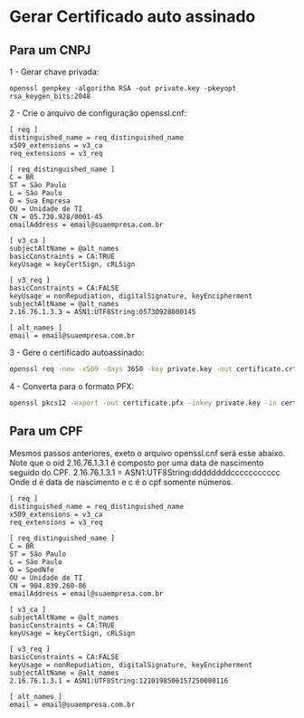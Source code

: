 # Gerar Certificado auto assinado

## Para um CNPJ
1 - Gerar chave privada:
```
openssl genpkey -algorithm RSA -out private.key -pkeyopt rsa_keygen_bits:2048
```

2 - Crie o arquivo de configuração openssl.cnf:

```
[ req ]
distinguished_name = req_distinguished_name
x509_extensions = v3_ca
req_extensions = v3_req

[ req_distinguished_name ]
C = BR
ST = São Paulo
L = São Paulo
O = Sua Empresa
OU = Unidade de TI
CN = 05.730.928/0001-45
emailAddress = email@suaempresa.com.br

[ v3_ca ]
subjectAltName = @alt_names
basicConstraints = CA:TRUE
keyUsage = keyCertSign, cRLSign

[ v3_req ]
basicConstraints = CA:FALSE
keyUsage = nonRepudiation, digitalSignature, keyEncipherment
subjectAltName = @alt_names
2.16.76.1.3.3 = ASN1:UTF8String:05730928000145

[ alt_names ]
email = email@suaempresa.com.br
```

3 - Gere o certificado autoassinado:

```bash
openssl req -new -x509 -days 3650 -key private.key -out certificate.crt -config openssl.cnf -extensions v3_req
```

4 - Converta para o formato PFX:

```bash
openssl pkcs12 -export -out certificate.pfx -inkey private.key -in certificate.crt -certfile certificate.crt -passout pass:minhasenha
```


## Para um CPF

Mesmos passos anteriores, exeto o arquivo openssl.cnf será esse abaixo.
Note que o oid 2.16.76.1.3.1 é composto por uma data de nascimento seguido do CPF.
2.16.76.1.3.1 = ASN1:UTF8String:ddddddddccccccccccc
Onde d é data de nascimento e c é o cpf somente números.

```
[ req ]
distinguished_name = req_distinguished_name
x509_extensions = v3_ca
req_extensions = v3_req

[ req_distinguished_name ]
C = BR
ST = São Paulo
L = São Paulo
O = SpedNfe
OU = Unidade de TI
CN = 904.839.260-86
emailAddress = email@suaempresa.com.br

[ v3_ca ]
subjectAltName = @alt_names
basicConstraints = CA:TRUE
keyUsage = keyCertSign, cRLSign

[ v3_req ]
basicConstraints = CA:FALSE
keyUsage = nonRepudiation, digitalSignature, keyEncipherment
subjectAltName = @alt_names
2.16.76.1.3.1 = ASN1:UTF8String:1210198506157250000116

[ alt_names ]
email = email@suaempresa.com.br

```
